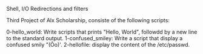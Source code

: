 Shell, I/O Redirections and filters

Third Project of Alx Scholarship, consiste of the following scripts:

0-hello_world: Write scripts that prints "Hello, World", followdd by a new line to the standard output.
1-confused_smiley: Write a script that display a confused smily "(Ôo)'.
2-hellofile: display the content of the /etc/passwd.


